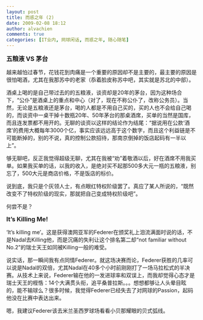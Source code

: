 ```yaml
---
layout: post
title: 而惑之年 (2)
date: 2009-02-08 18:12
author: alvachien
comments: true
categories: [IT业内, 网球闲话, 而惑之年, 随心随笔]
---
```

<div id="bp-5CD1AA99D25FD840_339-content">

<strong><span style="font-size: medium;">五粮液 VS 茅台</span></strong>

越来越怕过春节，花钱花到肉痛是一个重要的原因却不是主要的，最主要的原因是很怕喝酒，尤其在我那苏中的老家（忝着脸皮称苏中吧，其实就是苏北的中部）。

酒桌上喝的是自己带过去的的五粮液，谈资却是20年的茅台，因为这种场合下，“公仆”是酒桌上的重点和中心（对了，现在不称公仆了，改称公务员）。当然，无论是五粮液还是茅台，喝的人都是不用自己买的，买的人也不会给自己喝的，而谈资中一桌干掉十数瓶20年、50年茅台的那桌酒席，买单的当然是国库，而且连发票都不用开的。无聊的谈资以这样的结论作为结尾：“据说用在公款‘酒席’的费用大概每年3000个亿，事实应该远远高于这个数字，而且这个利益链是不可能断掉的，别的不说，真的控制公款招待，那南京倒掉的饭店起码有一半以上”。

够无聊吧，反正我觉得超级无聊，尤其在我被“劝”着敬酒以后，好在酒席不用我买单。如果我买单的话，以我的收入，是绝对买不起那500多大元一瓶的五粮液，别忘了，500大元是商店价格，不是饭店的标价。

说到底，我只是个灰领人士，有点眼红特权阶级罢了。真应了某人所说的，“既然改变不了特权阶级的现实，那就把自己变成特权阶级吧”。

何尝不是？

<strong><span style="font-size: medium;">It’s Killing Me!</span></strong>

‘It’s killing me’。这是获得澳网亚军的Federer在颁奖礼上泪流满面时说的话，不是Nadal去Killing他，而是沉痛的失利让这个排名第二却“not familiar without No.2”的瑞士天王如同被Killing一般的难受。

说实话，那一瞬间我有点同情Federer。就这场决赛而论，Federer获胜的几率可以说是Nadal的双倍，尤其Nadal在40多个小时前刚刚打了一场马拉松式的半决赛。从技术上来说，Federer输在他的一发进球率和双误上，而我却觉得心态才是瑞士天王的桎悎：14个大满贯头衔，追平桑普拉斯。。。想想都够让人头晕目眩的，能不输球么？很多时候，我觉得Federer已经失去了对网球的Passion，起码他没在比赛中表达出来。

嗯，我建议Federer该去米兰圣西罗球场看看小贝那耀眼的贝式弧线。

</div>
